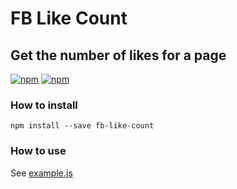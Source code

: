 # FB Like Count
## Get the number of likes for a page

[![npm](https://img.shields.io/npm/v/fb-like-count.svg?maxAge=2592000)](https://www.npmjs.com/package/fb-like-count) [![npm](https://img.shields.io/npm/dm/fb-like-count.svg?maxAge=2592000)](https://www.npmjs.com/package/fb-like-count)

### How to install
```npm install --save fb-like-count```

### How to use
See [example.js](example.js)